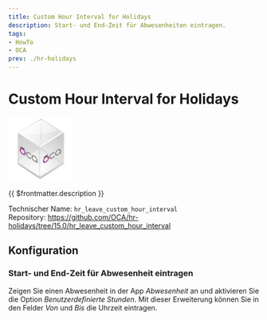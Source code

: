```yaml
---
title: Custom Hour Interval for Holidays
description: Start- und End-Zeit für Abwesenheiten eintragen.
tags:
- HowTo
- OCA
prev: ./hr-holidays
---
```

# Custom Hour Interval for Holidays
![icon_oca_app](attachments/icon_oca_app.png)

{{ $frontmatter.description }}

Technischer Name: `hr_leave_custom_hour_interval`\
Repository: <https://github.com/OCA/hr-holidays/tree/15.0/hr_leave_custom_hour_interval>

## Konfiguration

### Start- und End-Zeit für Abwesenheit eintragen

Zeigen Sie einen Abwesenheit in der App *Abwesenheit* an und aktivieren Sie die Option *Benutzerdefinierte Stunden*. Mit dieser Erweiterung können Sie in den Felder *Von* und *Bis* die Uhrzeit eintragen.